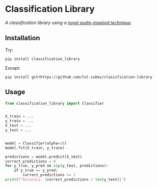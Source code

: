 # Classification Library

*A classification library using a [novel audio-inspired technique](https://youtu.be/dQw4w9WgXcQ).*

## Installation

Try:

```
pip install classification_library
```

Except:

```
pip install git+https://github.com/lol-cubes/classification-library
```

## Usage

```python
from classification_library import Classifier


X_train = ...
y_train = ...
X_test = ...
y_test = ...


model = Classifier(alpha=10)
model.fit(X_train, y_train)

predictions = model.predict(X_test)
correct_predictions = 0
for y_true, y_pred in zip(y_test, predictions):
    if y_true == y_pred:
        correct_predictions += 1
print(f"Accuracy: {correct_predictions / len(y_test)}")
```